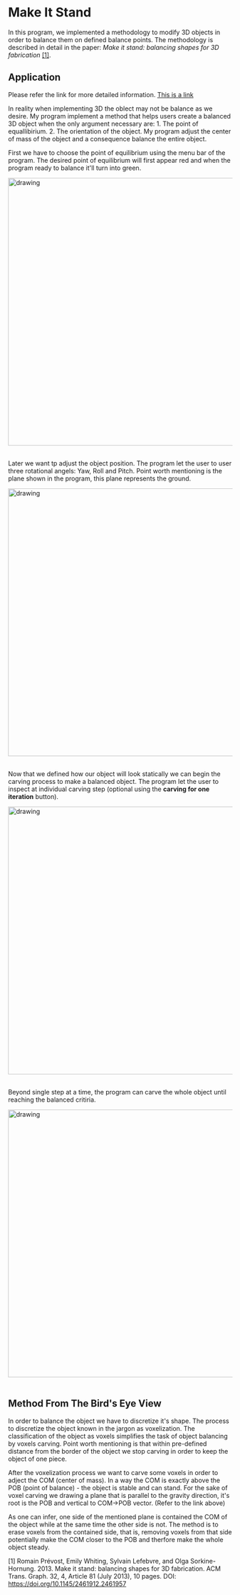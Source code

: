 # Make It Stand

In this program, we implemented a methodology to modify 3D objects in order to balance them
on defined balance points. The methodology is described in detail in the paper:
_Make it stand: balancing shapes for 3D fabrication_ [[1]](#1).


## Application
Please refer the link for more detailed information.
<a href="Barak_Make_it_Stand.pdf">This is a link</a>
 

In reality when implementing 3D the oblect may not be balance as we desire. My program implement a method that helps users create a balanced 3D object when the only argument necessary are: 1. The point of equallibirium. 2. The orientation of the object.
My program adjust the center of mass of the object and a consequence balance the entire object. 

First we have to choose the point of equilibrium using the menu bar of the program. The desired point of equilibrium will first appear red and when the program ready to balance it'll turn into green.


<img src="pointOfEqulibrium.gif" alt="drawing" width="600">
<br/>
<br/>

Later we want tp adjust the object position. The program let the user to user three rotational angels: Yaw, Roll and Pitch.
Point worth mentioning is the plane shown in the program, this plane represents the ground.

<img src="anglesMoving.gif" alt="drawing" width="600">
<br/>
<br/>


Now that we defined how our object will look statically we can begin the carving process
to make a balanced object. The program let the user to inspect at individual carving step (optional using the **carving for one iteration** button). 

<img src="oneIterationGif.gif" alt="drawing" width="600">
<br/>
<br/>

Beyond single step at a time, the program can carve the whole object until reaching the balanced critiria. 

<img src="carveGif.gif" alt="drawing" width="600">
<br/>
<br/>


## Method From The Bird's Eye View 
In order to balance the object we have to discretize it's shape.
The process to discretize the object known in the jargon as voxelization.
The classification of the object as voxels simplifies the task of object balancing by voxels carving.
Point worth mentioning is that within pre-defined distance from the border of the object we stop carving in order to keep the object of one piece. 

After the voxelization process we want to carve some voxels in order to adject the COM (center of mass).
In a way the COM is exactly above the POB (point of balance) - the object is stable and can stand. For the sake of voxel carving we drawing a plane that is parallel to the gravity direction, it's root is the POB and vertical to COM->POB vector. (Refer to the link above)

As one can infer, one side of the mentioned plane is contained the COM of the object while at the same time the other side is not.
The method is to erase voxels from the contained side, that is, removing voxels from that side potentially make the COM closer to the POB and therfore make the whole object steady.


<a id="1">[1]</a> 
Romain Prévost, Emily Whiting, Sylvain Lefebvre, and Olga Sorkine-Hornung. 2013. 
Make it stand: balancing shapes for 3D fabrication. 
ACM Trans. Graph. 32, 4, Article 81 (July 2013), 10 pages. 
DOI: https://doi.org/10.1145/2461912.2461957
